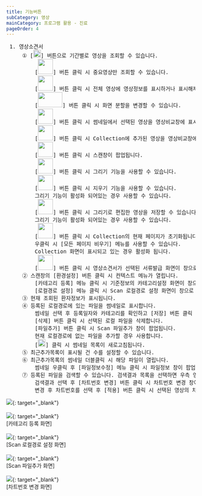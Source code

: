 ```yaml
---
title: 기능버튼
subCategory: 영상
mainCategory: 프로그램 활용 - 진료
pageOrder: 4
---
```


<pre>
 <t2><bold>1. 영상소견서 </bold></t2>
     ① [<img src="/images/{{page.url}}_btn_12.png" height="20">] 버튼으로 기간별로 영상을 조회할 수 있습니다.
         [<img src="/images/{{page.url}}_btn_1.png"  width="40" height="40">] 버튼 클릭 시 중요영상만 조회할 수 있습니다.
         [<img src="/images/{{page.url}}_btn_2.png"  width="40" height="40">] 버튼 클릭 시 전체 영상에 영상정보를 표시하거나 표시해제할 수 있습니다.
         [<img src="/images/{{page.url}}_btn_3.png"  width="65" height="40">] 버튼 클릭 시 화면 분할을 변경할 수 있습니다.
         [<img src="/images/{{page.url}}_btn_4.png"  width="40" height="40">] 버튼 클릭 시 썸네일에서 선택된 영상을 영상비교창에 표시합니다.
         [<img src="/images/{{page.url}}_btn_5.png"  width="40" height="40">] 버튼 클릭 시 Collection에 추가된 영상을 영상비교창에 표시합니다.
         [<img src="/images/{{page.url}}_btn_6.png"  width="40" height="40">] 버튼 클릭 시 스캔창이 팝업됩니다.
         [<img src="/images/{{page.url}}_btn_7.png"  width="40" height="40">] 버튼 클릭 시 그리기 기능을 사용할 수 있습니다.
         [<img src="/images/{{page.url}}_btn_8.png"  width="40" height="40">] 버튼 클릭 시 지우기 기능을 사용할 수 있습니다. 
         그리기 기능이 활성화 되어있는 경우 사용할 수 있습니다.
         [<img src="/images/{{page.url}}_btn_9.png"  width="40" height="40">] 버튼 클릭 시 그리기로 편집한 영상을 저장할 수 있습니다. 
         그리기 기능이 활성화 되어있는 경우 사용할 수 있습니다.
         [<img src="/images/{{page.url}}_btn_10.png"  width="40" height="40">] 버튼 클릭 시 Collection의 현재 페이지가 초기화됩니다. 
         우클릭 시 [모든 페이지 비우기] 메뉴를 사용할 수 있습니다. 
         Collection 화면이 표시되고 있는 경우 활성화 됩니다.
         [<img src="/images/{{page.url}}_btn_11.png"  width="40" height="40">] 버튼 클릭 시 영상소견서가 선택된 서류발급 화면이 창으로 팝업됩니다.
     ② 스캔창의 [환경설정] 버튼 클릭 시 컨텍스트 메뉴가 열립니다.
         [카테고리 등록] 메뉴 클릭 시 기준정보의 카테고리설정 화면이 창으로 팝업됩니다.
         [로컬경로 설정] 메뉴 클릭 시 Scan 로컬경로 설정 화면이 창으로 팝업됩니다.
     ③ 현재 조회된 환자정보가 표시됩니다.
     ④ 등록된 로컬경로에 있는 파일을 썸네일로 표시합니다. 
         썸네일 선택 후 등록일자와 카테고리를 확인하고 [저장] 버튼 클릭 시 저장됩니다.
         [삭제] 버튼 클릭 시 선택된 로컬 파일을 삭제합니다.
         [파일추가] 버튼 클릭 시 Scan 파일추가 창이 팝업됩니다. 
         현재 로컬경로에 없는 파일을 추가할 경우 사용합니다.
         [<img src="/images/{{page.url}}_btn_13.png"  width="20" height="20">] 클릭 시 썸네일 목록이 새로고침됩니다.
     ⑤ 최근추가목록이 표시될 건 수를 설정할 수 있습니다.
     ⑥ 최근추가목록의 썸네일 더블클릭 시 해당 파일이 열립니다.
         썸네일 우클릭 후 [파일정보수정] 메뉴 클릭 시 파일정보 창이 팝업됩니다.
     ⑦ 등록된 파일을 검색할 수 있습니다. 검색결과 목록을 선택하면 우측 영역에 파일정보가 표시됩니다.
         검색결과 선택 후 [차트번호 변경] 버튼 클릭 시 차트번호 변경 창이 팝업됩니다.
         변경 후 차트번호를 선택 후 [적용] 버튼 클릭 시 선택된 영상의 차트번호가 변경됩니다.
</pre>

[![](/images/{{page.url}}_1.png)](/images/{{page.url}}_1.png){: target="_blank"}
<br/><br/>
[![](/images/{{page.url}}_2.png)](/images/{{page.url}}_2.png){: target="_blank"}
<br/>[카테고리 등록 화면]
<br/><br/>
[![](/images/{{page.url}}_3.png)](/images/{{page.url}}_3.png){: target="_blank"}
<br/>[Scan 로컬경로 설정 화면]
<br/><br/>
[![](/images/{{page.url}}_4.png)](/images/{{page.url}}_4.png){: target="_blank"}
<br/>[Scan 파일추가 화면]
<br/><br/>
[![](/images/{{page.url}}_5.png)](/images/{{page.url}}_5.png){: target="_blank"}
<br/>[차트번호 변경 화면]
